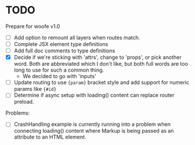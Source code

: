 # TODO

Prepare for woofe v1.0

- [ ] Add option to remount all layers when routes match.
- [ ] Complete JSX element type definitions
- [ ] Add full doc comments to type definitions
- [x] Decide if we're sticking with 'attrs', change to 'props', or pick another word. Both are abbreviated which I don't like, but both full words are too long to use for such a common thing.
  - We decided to go with 'inputs'
- [ ] Update routing to use `{param}` bracket style and add support for numeric params like `{#id}`
- [ ] Determine if async setup with loading() content can replace router preload.

Problems:

- [ ] CrashHandling example is currently running into a problem when connecting loading() content where Markup is being passed as an attribute to an HTML element.
